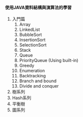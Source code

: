 #### 使用JAVA資料結構與演算法的學習

1. 入門篇
   1.  Array
   2.  LinkedList
   3.  BubbleSort
   4.  InsertionSort
   5.  SelectionSort
   6.  Stack
   7.  Queue
   8.  PriorityQueue (Using built-in)
   9.  Greedy
   10. Enumeration
   11. Backtracking
   12. Branch and bound
   13. Divide and conquer
2. 樹系列
3. Hash系列
4. 平衡樹
5. 圖系列